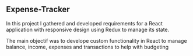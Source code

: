
## Expense-Tracker
In this project I gathered and developed requirements for a React application with responsive design using Redux to manage its state. 

The main objectif was to develope custom functionality in React to manage balance, income, expenses and transactions to help with budgeting

<img> 


